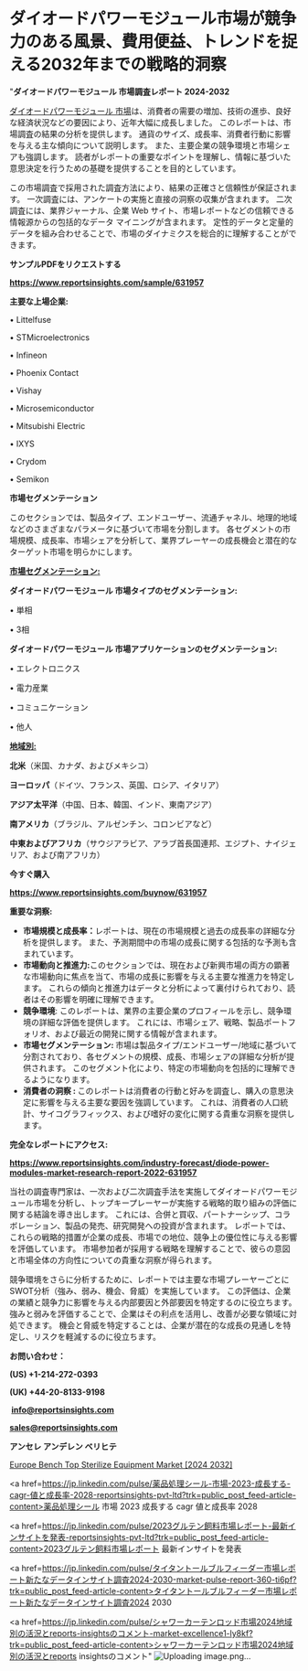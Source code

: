 # ダイオードパワーモジュール市場が競争力のある風景、費用便益、トレンドを捉える2032年までの戦略的洞察

"<strong>ダイオードパワーモジュール 市場調査レポート 2024-2032</strong>

<a href=https://www.reportsinsights.com/sample/631957>ダイオードパワーモジュール 市場</a>は、消費者の需要の増加、技術の進歩、良好な経済状況などの要因により、近年大幅に成長しました。 このレポートは、市場調査の結果の分析を提供します。 通貨のサイズ、成長率、消費者行動に影響を与える主な傾向について説明します。 また、主要企業の競争環境と市場シェアも強調します。 読者がレポートの重要なポイントを理解し、情報に基づいた意思決定を行うための基礎を提供することを目的としています。

この市場調査で採用された調査方法により、結果の正確さと信頼性が保証されます。 一次調査には、アンケートの実施と直接の洞察の収集が含まれます。 二次調査には、業界ジャーナル、企業 Web サイト、市場レポートなどの信頼できる情報源からの包括的なデータ マイニングが含まれます。 定性的データと定量的データを組み合わせることで、市場のダイナミクスを総合的に理解することができます。

<strong><b>サンプルPDFをリクエストする</b></strong>

<a href=https://www.reportsinsights.com/sample/631957><strong><u>https://www.reportsinsights.com/sample/631957</u></strong></a>

<strong>主要な上場企業:</strong>

• Littelfuse

• STMicroelectronics

• Infineon

• Phoenix Contact

• Vishay

• Microsemiconductor

• Mitsubishi Electric

• IXYS

• Crydom

• Semikon

<strong>市場セグメンテーション</strong>

このセクションでは、製品タイプ、エンドユーザー、流通チャネル、地理的地域などのさまざまなパラメータに基づいて市場を分割します。 各セグメントの市場規模、成長率、市場シェアを分析して、業界プレーヤーの成長機会と潜在的なターゲット市場を明らかにします。

<strong><u>市場セグメンテーション</u></strong><strong><u>:</u></strong>

<strong>ダイオードパワーモジュール 市場タイプのセグメンテーション:</strong>

• 単相

• 3相

<strong>ダイオードパワーモジュール 市場アプリケーションのセグメンテーション:</strong>

• エレクトロニクス

• 電力産業

• コミュニケーション

• 他人

<strong><u>地域別</u></strong><strong><u>:</u></strong>

<strong>北米</strong>（米国、カナダ、およびメキシコ）

<strong>ヨーロッパ</strong>（ドイツ、フランス、英国、ロシア、イタリア）

<strong>アジア太平洋</strong>（中国、日本、韓国、インド、東南アジア）

<strong>南アメリカ</strong>（ブラジル、アルゼンチン、コロンビアなど）

<strong>中東およびアフリカ</strong>（サウジアラビア、アラブ首長国連邦、エジプト、ナイジェリア、および南アフリカ）

<strong>今すぐ購入</strong>

<a href=https://www.reportsinsights.com/buynow/631957><strong><u>https://www.reportsinsights.com/buynow/631957</u></strong></a>

<strong>重要な洞察:</strong>
<ul>
  <li><strong>市場規模と成長率：</strong>レポートは、現在の市場規模と過去の成長率の詳細な分析を提供します。 また、予測期間中の市場の成長に関する包括的な予測も含まれています。</li>
  <li><strong>市場動向と推進力:</strong>このセクションでは、現在および新興市場の両方の顕著な市場動向に焦点を当て、市場の成長に影響を与える主要な推進力を特定します。 これらの傾向と推進力はデータと分析によって裏付けられており、読者はその影響を明確に理解できます。</li>
  <li><strong>競争環境</strong>: このレポートは、業界の主要企業のプロフィールを示し、競争環境の詳細な評価を提供します。 これには、市場シェア、戦略、製品ポートフォリオ、および最近の開発に関する情報が含まれます。</li>
  <li><strong>市場セグメンテーション: </strong>市場は製品タイプ/エンドユーザー/地域に基づいて分割されており、各セグメントの規模、成長、市場シェアの詳細な分析が提供されます。 このセグメント化により、特定の市場動向を包括的に理解できるようになります。</li>
  <li><strong>消費者の洞察 : </strong>このレポートは消費者の行動と好みを調査し、購入の意思決定に影響を与える主要な要因を強調しています。 これは、消費者の人口統計、サイコグラフィックス、および嗜好の変化に関する貴重な洞察を提供します。</li>
</ul>
<strong>完全なレポートにアクセス:</strong>

<a href=https://www.reportsinsights.com/industry-forecast/diode-power-modules-market-research-report-2022-631957><strong><u><b>https://www.reportsinsights.com/industry-forecast/diode-power-modules-market-research-report-2022-631957</b></u></strong></a>

当社の調査専門家は、一次および二次調査手法を実施してダイオードパワーモジュール市場を分析し、トップキープレーヤーが実施する戦略的取り組みの評価に関する結論を導き出します。 これには、合併と買収、パートナーシップ、コラボレーション、製品の発売、研究開発への投資が含まれます。 レポートでは、これらの戦略的措置が企業の成長、市場での地位、競争上の優位性に与える影響を評価しています。 市場参加者が採用する戦略を理解することで、彼らの意図と市場全体の方向性についての貴重な洞察が得られます。

競争環境をさらに分析するために、レポートでは主要な市場プレーヤーごとにSWOT分析（強み、弱み、機会、脅威）を実施しています。 この評価は、企業の業績と競争力に影響を与える内部要因と外部要因を特定するのに役立ちます。 強みと弱みを評価することで、企業はその利点を活用し、改善が必要な領域に対処できます。 機会と脅威を特定することは、企業が潜在的な成長の見通しを特定し、リスクを軽減するのに役立ちます。

<strong>お問い合わせ：</strong>

<strong>(US) +1-214-272-0393</strong>

<strong>(UK) +44-20-8133-9198</strong>

<strong> </strong><a href=info@reportsinsights.com><strong><u>info@reportsinsights.com</u></strong></a>

<a href=sales@reportsinsights.com><strong><u>sales@reportsinsights.com</u></strong></a>

<strong>アンセレ アンデレン ベリヒテ</strong>

<a href=https://www.linkedin.com/pulse/europe-bench-top-sterilize-equipment-market-in-depth-dxjsf/>Europe Bench Top Sterilize Equipment Market [2024 2032]</a>

<a href=https://jp.linkedin.com/pulse/薬品処理シール-市場-2023-成長する-cagr-値と成長率-2028-reportsinsights-pvt-ltd?trk=public_post_feed-article-content>薬品処理シール 市場 2023 成長する cagr 値と成長率 2028</a>

<a href=https://jp.linkedin.com/pulse/2023グルテン飼料市場レポート-最新インサイトを発表-reportsinsights-pvt-ltd?trk=public_post_feed-article-content>2023グルテン飼料市場レポート 最新インサイトを発表</a>

<a href=https://jp.linkedin.com/pulse/タイタントールブルフィーダー市場レポート新たなデータインサイト調査2024-2030-market-pulse-report-360-ti6pf?trk=public_post_feed-article-content>タイタントールブルフィーダー市場レポート新たなデータインサイト調査2024 2030</a>

<a href=https://jp.linkedin.com/pulse/シャワーカーテンロッド市場2024地域別の活況とreports-insightsのコメント-market-excellence1-ly8kf?trk=public_post_feed-article-content>シャワーカーテンロッド市場2024地域別の活況とreports insightsのコメント</a>"
![Uploading image.png…]()
